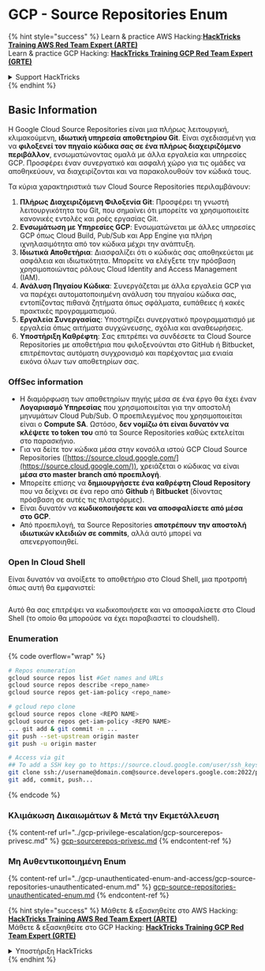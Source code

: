 # GCP - Source Repositories Enum

{% hint style="success" %}
Learn & practice AWS Hacking:<img src="../../../.gitbook/assets/image (1) (1) (1).png" alt="" data-size="line">[**HackTricks Training AWS Red Team Expert (ARTE)**](https://training.hacktricks.xyz/courses/arte)<img src="../../../.gitbook/assets/image (1) (1) (1).png" alt="" data-size="line">\
Learn & practice GCP Hacking: <img src="../../../.gitbook/assets/image (2).png" alt="" data-size="line">[**HackTricks Training GCP Red Team Expert (GRTE)**<img src="../../../.gitbook/assets/image (2).png" alt="" data-size="line">](https://training.hacktricks.xyz/courses/grte)

<details>

<summary>Support HackTricks</summary>

* Check the [**subscription plans**](https://github.com/sponsors/carlospolop)!
* **Join the** 💬 [**Discord group**](https://discord.gg/hRep4RUj7f) or the [**telegram group**](https://t.me/peass) or **follow** us on **Twitter** 🐦 [**@hacktricks\_live**](https://twitter.com/hacktricks_live)**.**
* **Share hacking tricks by submitting PRs to the** [**HackTricks**](https://github.com/carlospolop/hacktricks) and [**HackTricks Cloud**](https://github.com/carlospolop/hacktricks-cloud) github repos.

</details>
{% endhint %}

## Basic Information <a href="#reviewing-cloud-git-repositories" id="reviewing-cloud-git-repositories"></a>

Η Google Cloud Source Repositories είναι μια πλήρως λειτουργική, κλιμακούμενη, **ιδιωτική υπηρεσία αποθετηρίου Git**. Είναι σχεδιασμένη για να **φιλοξενεί τον πηγαίο κώδικα σας σε ένα πλήρως διαχειριζόμενο περιβάλλον**, ενσωματώνοντας ομαλά με άλλα εργαλεία και υπηρεσίες GCP. Προσφέρει έναν συνεργατικό και ασφαλή χώρο για τις ομάδες να αποθηκεύουν, να διαχειρίζονται και να παρακολουθούν τον κώδικά τους.

Τα κύρια χαρακτηριστικά των Cloud Source Repositories περιλαμβάνουν:

1. **Πλήρως Διαχειριζόμενη Φιλοξενία Git**: Προσφέρει τη γνωστή λειτουργικότητα του Git, που σημαίνει ότι μπορείτε να χρησιμοποιείτε κανονικές εντολές και ροές εργασίας Git.
2. **Ενσωμάτωση με Υπηρεσίες GCP**: Ενσωματώνεται με άλλες υπηρεσίες GCP όπως Cloud Build, Pub/Sub και App Engine για πλήρη ιχνηλασιμότητα από τον κώδικα μέχρι την ανάπτυξη.
3. **Ιδιωτικά Αποθετήρια**: Διασφαλίζει ότι ο κώδικάς σας αποθηκεύεται με ασφάλεια και ιδιωτικότητα. Μπορείτε να ελέγξετε την πρόσβαση χρησιμοποιώντας ρόλους Cloud Identity and Access Management (IAM).
4. **Ανάλυση Πηγαίου Κώδικα**: Συνεργάζεται με άλλα εργαλεία GCP για να παρέχει αυτοματοποιημένη ανάλυση του πηγαίου κώδικα σας, εντοπίζοντας πιθανά ζητήματα όπως σφάλματα, ευπάθειες ή κακές πρακτικές προγραμματισμού.
5. **Εργαλεία Συνεργασίας**: Υποστηρίζει συνεργατικό προγραμματισμό με εργαλεία όπως αιτήματα συγχώνευσης, σχόλια και αναθεωρήσεις.
6. **Υποστήριξη Καθρέφτη**: Σας επιτρέπει να συνδέσετε τα Cloud Source Repositories με αποθετήρια που φιλοξενούνται στο GitHub ή Bitbucket, επιτρέποντας αυτόματη συγχρονισμό και παρέχοντας μια ενιαία εικόνα όλων των αποθετηρίων σας.

### OffSec information <a href="#reviewing-cloud-git-repositories" id="reviewing-cloud-git-repositories"></a>

* Η διαμόρφωση των αποθετηρίων πηγής μέσα σε ένα έργο θα έχει έναν **Λογαριασμό Υπηρεσίας** που χρησιμοποιείται για την αποστολή μηνυμάτων Cloud Pub/Sub. Ο προεπιλεγμένος που χρησιμοποιείται είναι ο **Compute SA**. Ωστόσο, **δεν νομίζω ότι είναι δυνατόν να κλέψετε το token του** από τα Source Repositories καθώς εκτελείται στο παρασκήνιο.
* Για να δείτε τον κώδικα μέσα στην κονσόλα ιστού GCP Cloud Source Repositories ([https://source.cloud.google.com/](https://source.cloud.google.com/)), χρειάζεται ο κώδικας να είναι **μέσα στο master branch από προεπιλογή**.
* Μπορείτε επίσης να **δημιουργήσετε ένα καθρέφτη Cloud Repository** που να δείχνει σε ένα repo από **Github** ή **Bitbucket** (δίνοντας πρόσβαση σε αυτές τις πλατφόρμες).
* Είναι δυνατόν να **κωδικοποιήσετε και να αποσφαλίσετε από μέσα στο GCP**.
* Από προεπιλογή, τα Source Repositories **αποτρέπουν την αποστολή ιδιωτικών κλειδιών σε commits**, αλλά αυτό μπορεί να απενεργοποιηθεί.

### Open In Cloud Shell

Είναι δυνατόν να ανοίξετε το αποθετήριο στο Cloud Shell, μια προτροπή όπως αυτή θα εμφανιστεί:

<figure><img src="../../../.gitbook/assets/image (325).png" alt=""><figcaption></figcaption></figure>

Αυτό θα σας επιτρέψει να κωδικοποιήσετε και να αποσφαλίσετε στο Cloud Shell (το οποίο θα μπορούσε να έχει παραβιαστεί το cloudshell).

### Enumeration

{% code overflow="wrap" %}
```bash
# Repos enumeration
gcloud source repos list #Get names and URLs
gcloud source repos describe <repo_name>
gcloud source repos get-iam-policy <repo_name>

# gcloud repo clone
gcloud source repos clone <REPO NAME>
gcloud source repos get-iam-policy <REPO NAME>
... git add & git commit -m ...
git push --set-upstream origin master
git push -u origin master

# Access via git
## To add a SSH key go to https://source.cloud.google.com/user/ssh_keys (no gcloud command)
git clone ssh://username@domain.com@source.developers.google.com:2022/p/<proj-name>/r/<repo-name>
git add, commit, push...
```
{% endcode %}

### Κλιμάκωση Δικαιωμάτων & Μετά την Εκμετάλλευση

{% content-ref url="../gcp-privilege-escalation/gcp-sourcerepos-privesc.md" %}
[gcp-sourcerepos-privesc.md](../gcp-privilege-escalation/gcp-sourcerepos-privesc.md)
{% endcontent-ref %}

### Μη Αυθεντικοποιημένη Enum

{% content-ref url="../gcp-unauthenticated-enum-and-access/gcp-source-repositories-unauthenticated-enum.md" %}
[gcp-source-repositories-unauthenticated-enum.md](../gcp-unauthenticated-enum-and-access/gcp-source-repositories-unauthenticated-enum.md)
{% endcontent-ref %}

{% hint style="success" %}
Μάθετε & εξασκηθείτε στο AWS Hacking:<img src="../../../.gitbook/assets/image (1) (1) (1).png" alt="" data-size="line">[**HackTricks Training AWS Red Team Expert (ARTE)**](https://training.hacktricks.xyz/courses/arte)<img src="../../../.gitbook/assets/image (1) (1) (1).png" alt="" data-size="line">\
Μάθετε & εξασκηθείτε στο GCP Hacking: <img src="../../../.gitbook/assets/image (2).png" alt="" data-size="line">[**HackTricks Training GCP Red Team Expert (GRTE)**<img src="../../../.gitbook/assets/image (2).png" alt="" data-size="line">](https://training.hacktricks.xyz/courses/grte)

<details>

<summary>Υποστήριξη HackTricks</summary>

* Ελέγξτε τα [**σχέδια συνδρομής**](https://github.com/sponsors/carlospolop)!
* **Εγγραφείτε στην** 💬 [**ομάδα Discord**](https://discord.gg/hRep4RUj7f) ή στην [**ομάδα telegram**](https://t.me/peass) ή **ακολουθήστε** μας στο **Twitter** 🐦 [**@hacktricks\_live**](https://twitter.com/hacktricks_live)**.**
* **Μοιραστείτε κόλπα hacking υποβάλλοντας PRs στα** [**HackTricks**](https://github.com/carlospolop/hacktricks) και [**HackTricks Cloud**](https://github.com/carlospolop/hacktricks-cloud) github repos.

</details>
{% endhint %}
